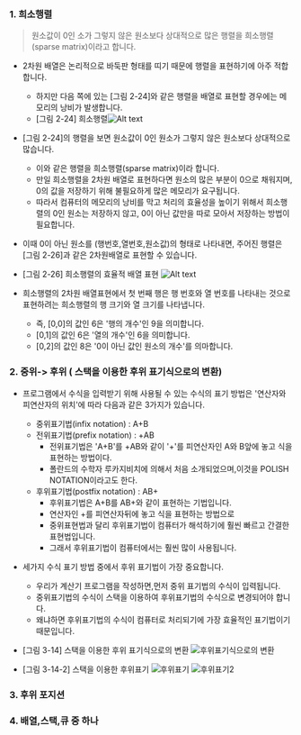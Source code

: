
### 1. 희소행렬
> 원소값이 0인 소가 그렇지 않은 원소보다 상대적으로 많은 행렬을 희소행렬(sparse matrix)이라고 합니다.

  - 2차원 배열은 논리적으로 바둑판 형태를 띠기 때문에 행렬을 표현하기에 아주 적합합니다.
    * 하지만 다음 쪽에 있는 [그림 2-24]와 같은 행렬을 배열로 표현할 경우에는 메모리의 낭비가 발생합니다.
    * [그림 2-24] 희소행렬![Alt text](https://mblogthumb-phinf.pstatic.net/MjAxODA0MDhfODMg/MDAxNTIzMTc2NjkxNjA1.N-ll04bVE9dvk9gJu3G9lBWUowYeYADvh9IyIJwgPLUg.rD40p6gvM3HJXmrSrBn5vQ1Lln91WQkrLqVfBJ3LIR4g.PNG.demonic3540/image.png?type=w800) 
    
  - [그림 2-24]의 행렬을 보면 원소값이 0인 원소가 그렇지 않은 원소보다 상대적으로 많습니다.
  	 * 이와 같은 행렬을 희소행렬(sparse matrix)이라 합니다.
  	 * 만일 희소행렬을 2차원 배열로 표현하다면 원소의 많은 부분이 0으로 채워지며, 0의 값을 저장하기 위해 불필요하게 많은 메모리가 요구됩니다.
  	 * 따라서 컴퓨터의 메모리의 낭비를 막고 처리의 효율성을 높이기 위해서 희소행렬의 0인 원소는 저장하지 않고, 0이 아닌 값만을 따로 모아서 저장하는 방법이 필요합니다.
     
   - 이때 0이 아닌 원소를 (행번호,열번호,원소값)의 형태로 나타내면, 주어진 행렬은 [그림 2-26]과 같은 2차원배열로 표현할 수 있습니다.
   - [그림 2-26] 희소행렬의 효율적 배열 표현 ![Alt text](https://mblogthumb-phinf.pstatic.net/MjAxODA0MDhfMTMg/MDAxNTIzMTc2NzM1OTI2.ipktGFqy_z6S0zxHDFvcV61aaNvGM3ONDqOUO4P7_xUg.2ZTTLSfV1nkCWbcki8mG9lmlqeioBYWcBYGGDIkYcLcg.PNG.demonic3540/image.png?type=w800)
   
   - 희소행렬의 2차원 배열표현에서 첫 번째 행은 행 번호와 열 번호를 나타내는 것으로 표현하려는 희소행렬의 행 크기와 열 크기를 나타냅니다.
       * 즉, [0,0]의 값인 6은 '행의 개수'인 9을 의미합니다.
       * [0,1]의 값인 6은 '열의 개수'인 6을 의미합니다.
       * [0,2]의 값인 8은 '0이 아닌 값인 원소의 개수'를 의마합니다.
 
### 2. 중위-> 후위 ( 스택을 이용한 후위 표기식으로의 변환)
  - 프로그램에서 수식을 입력받기 위해 사용될 수 있는 수식의 표기 방법은 '연산자와 피연산자의 위치'에 따라 다음과 같은 3가지가 있습니다.
    - 중위표기법(infix notation) : A+B
    - 전위표기법(prefix notation) : +AB
        - 전위표기법은 'A+B'를 +AB와 같이 '+'를 피연산자인 A와 B앞에 놓고 식을 표현하는 방법이다.
        - 폴란드의 수학자 루카지비치에 의해서 처음 소개되었으며,이것을 POLISH NOTATION이라고도 한다.
    - 후위표기법(postfix notation) : AB+
        - 후위표기법은 A+B를 AB+와 같이 표현하는 기법입니다.
        - 연산자인 +를 피연산자뒤에 놓고 식을 표현하는 방법으로 
        - 중위표현법과 달리 후위표기법이 컴퓨터가 해석하기에 훨씬 빠르고 간결한 표현법입니다.
        - 그래서 후위표기법이 컴퓨터에서는 훨씬 많이 사용됩니다.
  - 세가지 수식 표기 방법 중에서 후위 표기법이 가장 중요합니다.
    - 우리가 계산기 프로그램을 작성하면,먼저 중위 표기법의 수식이 입력됩니다.
    - 중위표기법의 수식이 스택을 이용하여 후위표기법의 수식으로 변경되어야 합니다.
    - 왜냐하면 후위표기법의 수식이 컴퓨터로 처리되기에 가장 효율적인 표기법이기 때문입니다.
    
 - [그림 3-14] 스택을 이용한 후위 표기식으로의 변환 ![후위표기식으로의 변환](https://t1.daumcdn.net/cfile/tistory/992B86505BB8DC1138)
 - [그림 3-14-2] 스택을 이용한 후위표기 ![후위표기](https://t1.daumcdn.net/cfile/tistory/995BC4345BB8E00116) 
    ![후위표기2](https://t1.daumcdn.net/cfile/tistory/9956FE345BB8E00107)
### 3. 후위 포지션
### 4. 배열,스택,큐 중 하나
